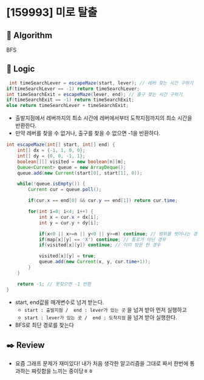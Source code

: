 # [159993] 미로 탈출

## :pushpin: **Algorithm**

BFS

## :round_pushpin: **Logic**

```java
 int timeSearchLever = escapeMaze(start, lever); // 레버 찾는 시간 구하기
if(timeSearchLever == -1) return timeSearchLever;
int timeSearchExit = escapeMaze(lever, end); // 출구 찾는 시간 구하기
if(timeSearchExit == -1) return timeSearchExit;
else return timeSearchLever + timeSearchExit;
```

- 출발지점에서 레버까지의 최소 시간에 레버에서부터 도착지점까지의 최소 시간을 반환한다.
- 만약 레버를 찾을 수 없거나, 출구를 찾을 수 없으면 -1을 반환하다.

```java
int escapeMaze(int[] start, int[] end) {
    int[] dx = {-1, 1, 0, 0};
    int[] dy = {0, 0, -1, 1};
    boolean[][] visited = new boolean[n][m];
    Queue<Current> queue = new ArrayDeque();
    queue.add(new Current(start[0], start[1], 0));

    while(!queue.isEmpty()) {
        Current cur = queue.poll();

        if(cur.x == end[0] && cur.y == end[1]) return cur.time;

        for(int i=0; i<4; i++) {
            int x = cur.x + dx[i];
            int y = cur.y + dy[i];

            if(x<0 || x>=n || y<0 || y>=m) continue; // 범위를 벗어나는 경우
            if(map[x][y] == 'X') continue; // 통로가 아닌 경우
            if(visited[x][y]) continue; // 이미 방문 한 경우

            visited[x][y] = true;
            queue.add(new Current(x, y, cur.time+1));
        }
    }

    return -1; // 못찾으면 -1 반환
}
```

- start, end값을 매개변수로 넘겨 받는다.
  - `start : 출발지점 /  end : lever가 있는 곳` 을 넘겨 받아 먼저 실행하고
  - `start : lever가 있는 곳 /  end : 도착지점` 을 넘겨 받아 실행한다.
- BFS로 최단 경로를 찾는다

## :black_nib: **Review**

- 요즘 그래프 문제가 재미있다! 내가 처음 생각한 알고리즘을 그대로 짜서 한번에 통과하는 짜릿함을 느끼는 중이당ㅎㅎ
